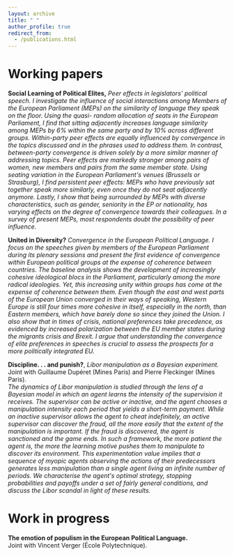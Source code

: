 ```yaml
---
layout: archive
title: " "
author_profile: true
redirect_from:
  - /publications.html
---
```



Working papers
======
**Social Learning of Political Elites,** _Peer effects in legislators' political speech._
_I investigate the influence of social interactions among Members of the European Parliament (MEPs) on the similarity of language they speak on the floor. Using the quasi- random allocation of seats in the European Parliament, I find that sitting adjacently increases language similarity among MEPs by 6% within the same party and by 10% across different groups. Within-party peer effects are equally influenced by convergence in the topics discussed and in the phrases used to address them. In contrast, between-party convergence is driven solely by a more similar manner of addressing topics. Peer effects are markedly stronger among pairs of women, new members and pairs from the same member state. Using seating variation in the European Parliament's venues (Brussels or Strasburg), I find persistent peer effects: MEPs who have previously sat together speak more similarly, even once they do not seat adjacently anymore. Lastly, I show that being surrounded by MEPs with diverse characteristics, such as gender, seniority in the EP or nationality, has varying effects on the degree of convergence towards their colleagues. In a survey of present MEPs, most respondents doubt the possibility of peer influence._
<br/>

**United in Diversity?** _Convergence in the European Political Language._
_I focus on the speeches given by members of the European Parliament during its plenary sessions and present the first evidence of convergence within European political groups at the expense of coherence between countries. The baseline analysis shows the development of increasingly cohesive ideological blocs in the Parliament, particularly among the more radical ideologies. Yet, this increasing unity within groups has come at the expense of coherence between them. Even though the east and west parts of the European Union converged in their ways of speaking, Western Europe is still four times more cohesive in itself, especially in the north, than Eastern members, which have barely done so since they joined the Union. I also show that in times of crisis, national preferences take precedence, as evidenced by increased polarization between the EU member states during the migrants crisis and Brexit. I argue that understanding the convergence of elite preferences in speeches is crucial to assess the prospects for a more politically integrated EU._
<br/>

**Discipline. . . and punish?**, _Libor manipulation as a Bayesian experiment._ <br/>
Joint with Guillaume Dupéret (Mines Paris) and Pierre Fleckinger (Mines Paris).<br/>
_The dynamics of Libor manipulation is studied through the lens of a Bayesian model in which an agent learns the intensity of the supervision it receives. The supervisor can be active or inactive, and the agent chooses a manipulation intensity each period that yields a short-term payment. While an inactive supervisor allows the agent to cheat indefinitely, an active supervisor can discover the fraud, all the more easily that the extent of the manipulation is important. If the fraud is discovered, the agent is sanctioned and the game ends. In such a framework, the more patient the agent is, the more the learning motive pushes them to manipulate to discover its environment. This experimentation value implies that a sequence of myopic agents observing the actions of their predecessors generates less manipulation than a single agent living an infinite number of periods. We characterise the agent's optimal strategy, stopping probabilities and payoffs under a set of fairly general conditions, and discuss the Libor scandal in light of these results._
<br/>

Work in progress
======
**The emotion of populism in the European Political Language.**<br/>
Joint with Vincent Verger (École Polytechnique).
